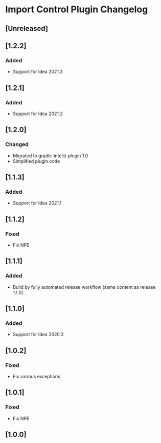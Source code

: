 <!-- Keep a Changelog guide -> https://keepachangelog.com -->

# Import Control Plugin Changelog

## [Unreleased]

## [1.2.2]
### Added
- Support for Idea 2021.3

## [1.2.1]
### Added
- Support for Idea 2021.2

## [1.2.0]
### Changed
- Migrated to gradle-intellij-plugin 1.0
- Simplified plugin code

## [1.1.3]
### Added
- Support for Idea 2021.1

## [1.1.2]
### Fixed
- Fix NPE

## [1.1.1]
### Added
- Build by fully automated release workflow (same content as release 1.1.0)

## [1.1.0]
### Added
- Support for Idea 2020.3

## [1.0.2]
### Fixed
- Fix various exceptions

## [1.0.1]
### Fixed
- Fix NPE

## [1.0.0]